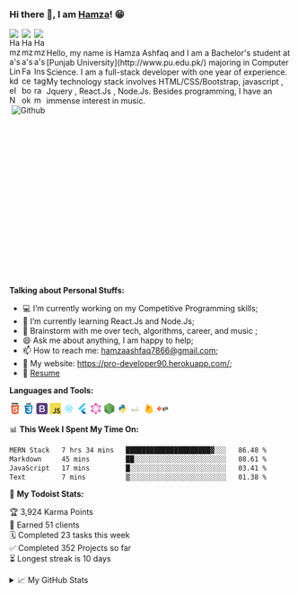 ### Hi there 👋, I am [Hamza](https://github.com/HamzaAshfaq01)! 😁

<a href="https://www.linkedin.com/in/tayyab-khalid-5051b81ab/">
  <img align="left" alt="Hamza's LinkdeIN" width="22px" src="https://cdn.jsdelivr.net/npm/simple-icons@v3/icons/linkedin.svg" />
</a>
<a href="https://www.facebook.com/hamza.ashfaq.12139">
  <img align="left" alt="Hamza's Facebook" width="22px" src="https://cdn.jsdelivr.net/npm/simple-icons@v3/icons/facebook.svg" />
</a>
<a href="https://www.instagram.com/hamza_ashfaq_official/">
  <img align="left" alt="Hamza's Instagram" width="22px" src="https://cdn.jsdelivr.net/npm/simple-icons@v3/icons/instagram.svg" />
</a>

<br />
<br />
Hello, my name is Hamza Ashfaq and I am a Bachelor's student at [Punjab University](http://www.pu.edu.pk/) majoring in Computer Science. I am a full-stack developer with one year of experience. My technology stack involves  HTML/CSS/Bootstrap, javascript , Jquery , React.Js , Node.Js. Besides programming, I have an immense interest in music.

<!-- Any image aligned to the right. Beware the width -->
<img width="500" height="320" align="right" alt="Github" src="https://raw.githubusercontent.com/onimur/.github/master/.resources/git-header.svg" />

**Talking about Personal Stuffs:**

- 💻 I’m currently working on my Competitive Programming skills;
- 🌱 I’m currently learning React.Js and Node.Js;
- 💬 Brainstorm with me over tech, algorithms, career, and music ;
- 😄 Ask me about anything, I am happy to help;
- 📫 How to reach me: hamzaashfaq7866@gmail.com;
- 🔗 My website: https://pro-developer90.herokuapp.com/;
- 📝 [Resume](https://drive.google.com/drive/u/0/my-drive)

**Languages and Tools:**  

<code><img height="20" src = "https://raw.githubusercontent.com/github/explore/80688e429a7d4ef2fca1e82350fe8e3517d3494d/topics/html/html.png"></code>
<code><img height="20" src="https://raw.githubusercontent.com/github/explore/80688e429a7d4ef2fca1e82350fe8e3517d3494d/topics/css/css.png"></code>
<code><img height="20" src = "https://raw.githubusercontent.com/github/explore/80688e429a7d4ef2fca1e82350fe8e3517d3494d/topics/bootstrap/bootstrap.png"></code>
<code><img height="20" src="https://raw.githubusercontent.com/github/explore/80688e429a7d4ef2fca1e82350fe8e3517d3494d/topics/javascript/javascript.png"></code>
<code><img height="20" src="https://raw.githubusercontent.com/github/explore/80688e429a7d4ef2fca1e82350fe8e3517d3494d/topics/react/react.png"></code>
<code><img height="20" src="https://raw.githubusercontent.com/github/explore/80688e429a7d4ef2fca1e82350fe8e3517d3494d/topics/flutter/flutter.png"></code>
<code><img height="20" src="https://raw.githubusercontent.com/github/explore/5c058a388828bb5fde0bcafd4bc867b5bb3f26f3/topics/graphql/graphql.png"></code>
<code><img height="20" src="https://raw.githubusercontent.com/github/explore/80688e429a7d4ef2fca1e82350fe8e3517d3494d/topics/nodejs/nodejs.png"></code>
<code><img height="20" src="https://raw.githubusercontent.com/github/explore/80688e429a7d4ef2fca1e82350fe8e3517d3494d/topics/python/python.png"></code>
<code><img height="20" src="https://raw.githubusercontent.com/github/explore/80688e429a7d4ef2fca1e82350fe8e3517d3494d/topics/mysql/mysql.png"></code>
<code><img height="20" src="https://raw.githubusercontent.com/github/explore/80688e429a7d4ef2fca1e82350fe8e3517d3494d/topics/firebase/firebase.png"></code>
<code><img height="20" src="https://raw.githubusercontent.com/github/explore/80688e429a7d4ef2fca1e82350fe8e3517d3494d/topics/git/git.png"></code>

📊 **This Week I Spent My Time On:**
<!--START_SECTION:waka-->
```text
MERN Stack   7 hrs 34 mins   █████████████████████▓░░░   86.48 % 
Markdown     45 mins         ██░░░░░░░░░░░░░░░░░░░░░░░   08.61 % 
JavaScript   17 mins         █░░░░░░░░░░░░░░░░░░░░░░░░   03.41 % 
Text         7 mins          ▒░░░░░░░░░░░░░░░░░░░░░░░░   01.38 % 
```
<!--END_SECTION:waka-->

🚧 **My Todoist Stats:**
<!-- TODO-IST:START -->
🏆  3,924 Karma Points          
🌸  Earned 51 clients           
🗓  Completed 23 tasks this week           
✅  Completed 352 Projects so far           
⏳  Longest streak is 10 days
<!-- TODO-IST:END -->


<details>
<summary>📈 My GitHub Stats</summary>

<p align="center"> <img src="https://github-readme-stats.vercel.app/api?username=HamzaAshfaq01&show_icons=true&theme=gotham" alt="Tayyab's Stats" />

</details>




